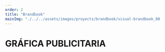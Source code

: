 ```yaml
---
order: 2
title: "Brandbook"
mainImg: "./../../assets/images/proyects/brandbook/visual-brandbook_00.webp"
---
```


# GRÁFICA PUBLICITARIA
